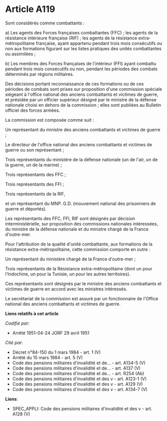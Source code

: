 # Article A119

Sont considérés comme combattants :

a) Les agents des Forces françaises combattantes (FFC) ; les agents de la résistance intérieure française (RIF) ; les agents
de la résistance extra-métropolitaine française, ayant appartenu pendant trois mois consécutifs ou non aux formations
figurant sur les listes pratiques des unités combattantes ou assimilées ;

b) Les membres des Forces françaises de l'intérieur (FFI) ayant combattu pendant trois mois consécutifs ou non, pendant les
périodes des combats déterminés par régions militaires.

Des décisions portant reconnaissance de ces formations ou de ces périodes de combats sont prises sur proposition d'une
commission spéciale siégeant à l'office national des anciens combattants et victimes de guerre, et présidée par un officier
supérieur désigné par le ministre de la défense nationale choisi en dehors de la commission ; elles sont publiées au Bulletin
officiel des forces armées.

La commission est composée comme suit :

Un représentant du ministre des anciens combattants et victimes de guerre ;

Le directeur de l'office national des anciens combattants et victimes de guerre ou son représentant ;

Trois représentants du ministère de la défense nationale (un de l'air, un de la guerre, un de la marine) ;

Trois représentants des FFC ;

Trois représentants des FFI ; 

Trois représentants de la RIF,

et un représentant du MNP. G.D. (mouvement national des prisonniers de guerre et déportés).

Les représentants des FFC, FFI, RIF sont désignés par décision interministérielle, sur proposition des commissions nationales
intéressées, du ministre de la défense nationale et du ministre chargé de la France d'outre-mer.

Pour l'attribution de la qualité d'unité combattante, aux formations de la résistance extra-métropolitaine, cette commission
comporte en outre :

Un représentant du ministère chargé de la France d'outre-mer ;

Trois représentants de la Résistance extra-métropolitaine (dont un pour l'Indochine, un pour la Tunisie, un pour les autres
territoires).

Ces représentants sont désignés par le ministre des anciens combattants et victimes de guerre en accord avec les ministres
intéressés.

Le secrétariat de la commission est assuré par un fonctionnaire de l'Office national des anciens combattants et victimes de
guerre.

**Liens relatifs à cet article**

_Codifié par_:

  - Arrêté 1951-04-24 JORF 29 avril 1951

_Cité par_:

  - Décret n°84-150 du 1 mars 1984 - art. 1 (V)
  - Arrêté du 15 mars 1984 - art. 5 (V)
  - Code des pensions militaires d'invalidité et de... - art. A134-5 (V)
  - Code des pensions militaires d'invalidité et de... - art. A137 (V)
  - Code des pensions militaires d'invalidité et de... - art. R254 (Ab)
  - Code des pensions militaires d'invalidité et des v - art. A123-1 (V)
  - Code des pensions militaires d'invalidité et des v - art. A129 (V)
  - Code des pensions militaires d'invalidité et des v - art. A134-7 (V)

**Liens**:

  - SPEC_APPLI: Code des pensions militaires d'invalidité et des v - art. A128 (V)
